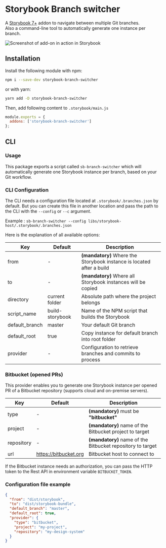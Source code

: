 # Storybook Branch switcher

A [Storybook 7+](https://github.com/storybookjs/storybook) addon to navigate between multiple Git branches. \
Also a command-line tool to automatically generate one instance per branch.

![Screenshot of add-on in action in Storybook](./docs/screenshot.jpg)

## Installation

Install the following module with npm:

```sh
npm i --save-dev storybook-branch-switcher
```

or with yarn:

```sh
yarn add -D storybook-branch-switcher
```

Then, add following content to `.storybook/main.js`

```js
module.exports = {
  addons: ['storybook-branch-switcher']
};
```

## CLI

### Usage

This package exports a script called `sb-branch-switcher` which will automatically generate one Storybook instance per
branch, based on your Git workflow.

### CLI Configuration

The CLI needs a configuration file located at `.storybook/.branches.json` by default. But you can create this file in
another location and pass the path to the CLI with the `--config` or `--c` argument.

Example : `sb-branch-switcher --config libs/storybook-host/.storybook/.branches.json`

Here is the explanation of all available options:

| Key            | Default         | Description                                                           |
|----------------|-----------------|-----------------------------------------------------------------------|
| from           | -               | **(mandatory)** Where the Storybook instance is located after a build |
| to             | -               | **(mandatory)** Where all Storybook instances will be copied          |
| directory      | current folder  | Absolute path where the project belongs                               |
| script_name    | build-storybook | Name of the NPM script that builds the Storybook                      |
| default_branch | master          | Your default Git branch                                               |
| default_root   | true            | Copy instance for default branch into root folder                     |
| provider       | -               | Configuration to retrieve branches and commits to process             |

### Bitbucket (opened PRs)

This provider enables you to generate one Storybook instance per opened PR of a Bitbucket repository (supports cloud and
on-premise servers).

| Key        | Default               | Description                                                |
|------------|-----------------------|------------------------------------------------------------|
| type       | -                     | **(mandatory)** must be **"bitbucket"**                    |
| project    | -                     | **(mandatory)** name of the Bitbucket project to target    |
| repository | -                     | **(mandatory)** name of the Bitbucket repository to target |
| url        | https://bitbucket.org | Bitbucket host to connect to                               | 

If the Bitbucket instance needs an authorization, you can pass the HTTP token to the Rest API in environment
variable `BITBUCKET_TOKEN`.

### Configuration file example

```json
{
  "from": "dist/storybook",
  "to": "dist/storybook-bundle",
  "default_branch": "master",
  "default_root": true,
  "provider": {
    "type": "bitbucket",
    "project": "my-project",
    "repository": "my-design-system"
  }
}
```
